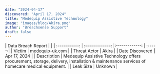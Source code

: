 ```yaml
---
date: "2024-04-17"
discovered: "April 17, 2024"
title: "Medequip Assistive Technology"
image: "images/blog/Akira.png"
author: "Breachsense Support"
draft: false
---
```


| Data Breach Report           |              | 
| :-----------: | :-------------:     |:-------------:    | :-----:|
| Victim      | medequip-uk.com      | 
| Threat Actor      | Akira      | 
| Date Discovered      | Apr 17, 2024      | 
| Description      | Medequip Assistive Technology offers procurement, storage, delivery, installation & maintenance services of homecare medical equipment.      | 
| Leak Size      | Unknown      | 

